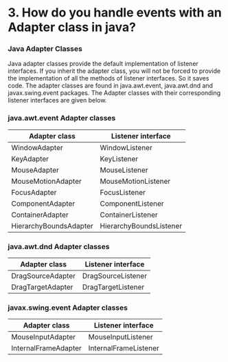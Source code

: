 # 3. How do you handle events with an Adapter class in java?
###  Java Adapter Classes
Java adapter classes provide the default implementation of listener interfaces. If you inherit the adapter class, you will not be forced to provide the implementation of all the methods of listener interfaces. So it saves code.
The adapter classes are found in java.awt.event, java.awt.dnd and javax.swing.event packages. The Adapter classes with their corresponding listener interfaces are given below.

### java.awt.event Adapter classes
Adapter class |	Listener interface
---------- | ----------
WindowAdapter |	WindowListener
KeyAdapter |	KeyListener
MouseAdapter |	MouseListener
MouseMotionAdapter |	MouseMotionListener
FocusAdapter |	FocusListener
ComponentAdapter |	ComponentListener
ContainerAdapter |	ContainerListener
HierarchyBoundsAdapter |	HierarchyBoundsListener

 ### java.awt.dnd Adapter classes
Adapter class |	Listener interface
---------- | ----------
DragSourceAdapter |	DragSourceListener
DragTargetAdapter |	DragTargetListener

### javax.swing.event Adapter classes
Adapter class |	Listener interface
---------- | ----------
MouseInputAdapter |	MouseInputListener
InternalFrameAdapter | InternalFrameListener

